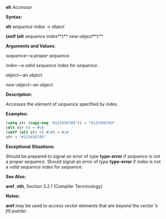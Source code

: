 **elt** *Accessor* 



**Syntax:** 



**elt** *sequence index → object* 



**(setf (elt** *sequence index***)** *new-object***)** 



**Arguments and Values:** 



*sequence*—a *proper sequence*. 



*index*—a *valid sequence index* for *sequence*. 



*object*—an *object*. 



*new-object*—an *object*. 



**Description:** 



*Accesses* the *element* of *sequence* specified by *index*. 



**Examples:**
```lisp
(setq str (copy-seq "0123456789")) → "0123456789" 
(elt str 6) → #\6 
(setf (elt str 0) #\#) → #\# 
str → "#123456789" 
```
**Exceptional Situations:** 



Should be prepared to signal an error of *type* **type-error** if *sequence* is not a *proper sequence*. Should signal an error of *type* **type-error** if *index* is not a *valid sequence index* for *sequence*. 



**See Also:** 



**aref**, **nth**, Section 3.2.1 (Compiler Terminology) 



**Notes:** 



**aref** may be used to *access vector* elements that are beyond the *vector* ’s *fill pointer* . 



 



 



